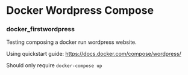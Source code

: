 # Docker Wordpress Compose
### docker_firstwordpress

Testing composing a docker run wordpress website.

Using quickstart guide: https://docs.docker.com/compose/wordpress/

Should only require ```docker-compose up```
